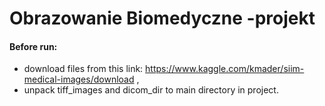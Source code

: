 # Obrazowanie Biomedyczne -projekt

#### Before run:
- download files from this link: https://www.kaggle.com/kmader/siim-medical-images/download ,
- unpack tiff_images and dicom_dir to main directory in project.
